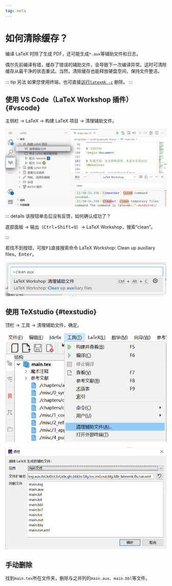 ```yaml
---
tag: meta
---
```


# 如何清除缓存？

编译 LaTeX 时除了生成 PDF，还可能生成`*.aux`等辅助文件和日志。

偶尔先前编译有错，缓存了错误的辅助文件，会导致下一次编译异常。这时可清除缓存从最干净的状态重试。当然，清除缓存也能释放硬盘空间，保持文件整洁。

::: tip 另法
如果您使用终端，也可直接[运行`latexmk -c`](../guide/commands.md#latexmk-c) 删除。
:::

## 使用 VS Code（LaTeX Workshop 插件） {#vscode}

主侧栏 → LaTeX → 构建 LaTeX 项目 → 清理辅助文件。

![清理辅助文件](../assets/clean-VSCode-a.png)

::: details 该按钮单击后没有反馈，如何确认成功了？

底部面板 → 输出（<kbd>Ctrl</kbd>+<kbd>Shift</kbd>+<kbd>U</kbd>）→ LaTeX Workshop，搜索“clean”。

:::

若找不到按钮，可按<kbd>F1</kbd>直接搜索命令 LaTeX Workshop: Clean up auxiliary files，<kbd>Enter</kbd>。

![LaTeX Workshop: Clean up auxiliary files](../assets/clean-VSCode-b.png)

## 使用 TeXstudio {#texstudio}

顶栏 → 工具 → 清理辅助文件，确定。

![](../assets/clean-TeXstudio-1.png)

![](../assets/clean-TeXstudio-2.png)

## 手动删除

找到`main.tex`所在文件夹，删除与之并列的`main.aux`、`main.bbl`等文件。
